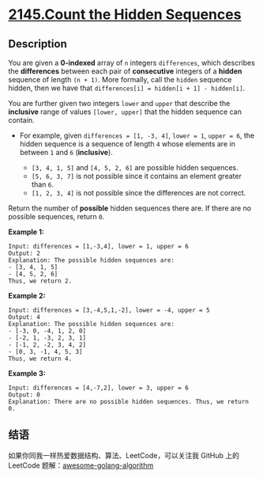 # [2145.Count the Hidden Sequences][title]

## Description
You are given a **0-indexed** array of `n` integers `differences`, which describes the **differences** between each pair of **consecutive** integers of a **hidden** sequence of length `(n + 1)`. More formally, call the `hidden` sequence hidden, then we have that `differences[i] = hidden[i + 1] - hidden[i]`.

You are further given two integers `lower` and `upper` that describe the **inclusive** range of values `[lower, upper]` that the hidden sequence can contain.

- For example, given `differences = [1, -3, 4]`, `lower = 1`, `upper = 6`, the hidden sequence is a sequence of length `4` whose elements are in between `1` and `6` (**inclusive**).

    - `[3, 4, 1, 5]` and `[4, 5, 2, 6]` are possible hidden sequences.
    - `[5, 6, 3, 7]` is not possible since it contains an element greater than `6`.
    - `[1, 2, 3, 4]` is not possible since the differences are not correct.

Return the number of **possible** hidden sequences there are. If there are no possible sequences, return `0`.

**Example 1:**

```
Input: differences = [1,-3,4], lower = 1, upper = 6
Output: 2
Explanation: The possible hidden sequences are:
- [3, 4, 1, 5]
- [4, 5, 2, 6]
Thus, we return 2.
```

**Example 2:**

```
Input: differences = [3,-4,5,1,-2], lower = -4, upper = 5
Output: 4
Explanation: The possible hidden sequences are:
- [-3, 0, -4, 1, 2, 0]
- [-2, 1, -3, 2, 3, 1]
- [-1, 2, -2, 3, 4, 2]
- [0, 3, -1, 4, 5, 3]
Thus, we return 4.
```

**Example 3:**

```
Input: differences = [4,-7,2], lower = 3, upper = 6
Output: 0
Explanation: There are no possible hidden sequences. Thus, we return 0.
```

## 结语

如果你同我一样热爱数据结构、算法、LeetCode，可以关注我 GitHub 上的 LeetCode 题解：[awesome-golang-algorithm][me]

[title]: https://leetcode.com/problems/count-the-hidden-sequences/
[me]: https://github.com/kylesliu/awesome-golang-algorithm
